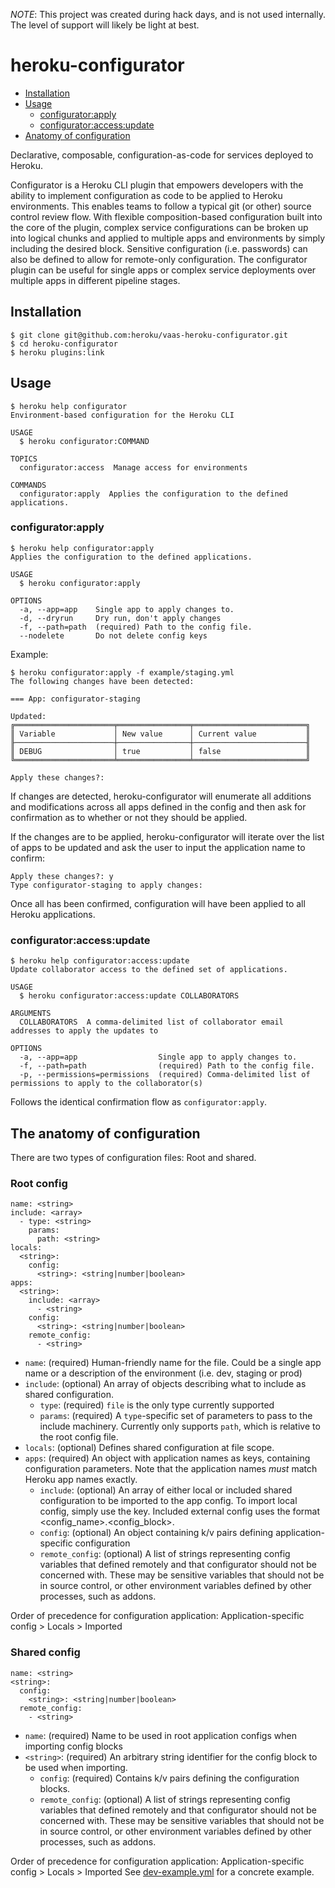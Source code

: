 _NOTE_: This project was created during hack days, and is not used internally. The level of support will likely be light at best.

# heroku-configurator

* [Installation](#installation)
* [Usage](#usage)
  * [configurator:apply](#configuratorapply)
  * [configurator:access:update](#configuratoraccessupdate)
* [Anatomy of configuration](#the-anatomy-of-configuration)

Declarative, composable, configuration-as-code for services deployed to Heroku.

Configurator is a Heroku CLI plugin that empowers developers with the ability to implement configuration as code to be applied to Heroku environments. This enables teams to follow a typical git (or other) source control review flow. With flexible composition-based configuration built into the core of the plugin, complex service configurations can be broken up into logical chunks and applied to multiple apps and environments by simply including the desired block. Sensitive configuration (i.e. passwords) can also be defined to allow for remote-only configuration. The configurator plugin can be useful for single apps or complex service deployments over multiple apps in different pipeline stages.

## Installation

```
$ git clone git@github.com:heroku/vaas-heroku-configurator.git
$ cd heroku-configurator
$ heroku plugins:link
```

## Usage
```
$ heroku help configurator
Environment-based configuration for the Heroku CLI

USAGE
  $ heroku configurator:COMMAND

TOPICS
  configurator:access  Manage access for environments

COMMANDS
  configurator:apply  Applies the configuration to the defined applications.
```

### configurator:apply

```
$ heroku help configurator:apply
Applies the configuration to the defined applications.

USAGE
  $ heroku configurator:apply

OPTIONS
  -a, --app=app    Single app to apply changes to.
  -d, --dryrun     Dry run, don't apply changes
  -f, --path=path  (required) Path to the config file.
  --nodelete       Do not delete config keys
```

Example:
```
$ heroku configurator:apply -f example/staging.yml 
The following changes have been detected:

=== App: configurator-staging

Updated:
╔══════════════════════╤════════════════╤═════════════════════════╗
║ Variable             │ New value      │ Current value           ║
╟──────────────────────┼────────────────┼─────────────────────────╢
║ DEBUG                │ true           │ false                   ║
╚══════════════════════╧════════════════╧═════════════════════════╝

Apply these changes?: 
```

If changes are detected, heroku-configurator will enumerate all additions and modifications across all apps defined in the config and then ask for confirmation as to whether or not they should be applied.

If the changes are to be applied, heroku-configurator will iterate over the list of apps to be updated and ask the user to input the application name to confirm:

```
Apply these changes?: y
Type configurator-staging to apply changes: 
```

Once all has been confirmed, configuration will have been applied to all Heroku applications.

### configurator:access:update

```
$ heroku help configurator:access:update
Update collaborator access to the defined set of applications.

USAGE
  $ heroku configurator:access:update COLLABORATORS

ARGUMENTS
  COLLABORATORS  A comma-delimited list of collaborator email addresses to apply the updates to

OPTIONS
  -a, --app=app                  Single app to apply changes to.
  -f, --path=path                (required) Path to the config file.
  -p, --permissions=permissions  (required) Comma-delimited list of permissions to apply to the collaborator(s)
```

Follows the identical confirmation flow as `configurator:apply`.

## The anatomy of configuration

There are two types of configuration files: Root and shared.

### Root config
```
name: <string>
include: <array>
  - type: <string>
    params:
      path: <string>
locals:
  <string>:
    config:
      <string>: <string|number|boolean>
apps:
  <string>:
    include: <array>
      - <string>
    config:
      <string>: <string|number|boolean>
    remote_config:
      - <string>
```

* `name`: (required) Human-friendly name for the file. Could be a single app name or a description of the environment (i.e. dev, staging or prod)
* `include`: (optional) An array of objects describing what to include as shared configuration.
  * `type`: (required) `file` is the only type currently supported
  * `params`: (required) A `type`-specific set of parameters to pass to the include machinery. Currently only supports `path`, which is relative to the root config file.
* `locals`: (optional) Defines shared configuration at file scope.
* `apps`: (required) An object with application names as keys, containing configuration parameters. Note that the application names _must_ match Heroku app names exactly.
  * `include`: (optional) An array of either local or included shared configuration to be imported to the app config. To import local config, simply use the key. Included external config uses the format <config_name>.<config_block>.
  * `config`: (optional) An object containing k/v pairs defining application-specific configuration
  * `remote_config`: (optional) A list of strings representing config variables that defined remotely and that configurator should not be concerned with. These may be sensitive variables that should not be in source control, or other environment variables defined by other processes, such as addons.

Order of precedence for configuration application: Application-specific config > Locals > Imported

### Shared config

```
name: <string>
<string>:
  config:
    <string>: <string|number|boolean>
  remote_config:
    - <string>
```

* `name`: (required) Name to be used in root application configs when importing config blocks
* `<string>`: (required) An arbitrary string identifier for the config block to be used when importing. 
  * `config`: (required) Contains k/v pairs defining the configuration blocks.
  * `remote_config`: (optional) A list of strings representing config variables that defined remotely and that configurator should not be concerned with. These may be sensitive variables that should not be in source control, or other environment variables defined by other processes, such as addons.

Order of precedence for configuration application: Application-specific config > Locals > Imported
See [dev-example.yml](example/dev-example.yml) for a concrete example.
